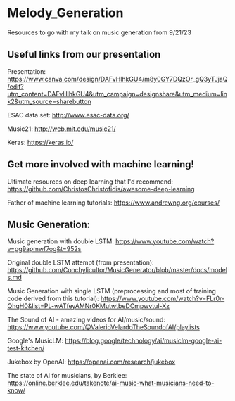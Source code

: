 # Melody_Generation
Resources to go with my talk on music generation from 9/21/23

## Useful links from our presentation  
Presentation: https://www.canva.com/design/DAFvHlhkGU4/m8y0GY7DQzOr_gQ3yTJjaQ/edit?utm_content=DAFvHlhkGU4&utm_campaign=designshare&utm_medium=link2&utm_source=sharebutton    

ESAC data set: http://www.esac-data.org/  

Music21: http://web.mit.edu/music21/  

Keras: https://keras.io/  


## Get more involved with machine learning!
Ultimate resources on deep learning that I'd recommend: https://github.com/ChristosChristofidis/awesome-deep-learning  

Father of machine learning tutorials: https://www.andrewng.org/courses/  



## Music Generation:
Music generation with double LSTM: https://www.youtube.com/watch?v=pg9apmwf7og&t=952s  

Original double LSTM attempt (from presentation): https://github.com/Conchylicultor/MusicGenerator/blob/master/docs/models.md  

Music Generation with single LSTM (preprocessing and most of training code derived from this tutorial): https://www.youtube.com/watch?v=FLr0r-QhqH0&list=PL-wATfeyAMNr0KMutwtbeDCmpwvtul-Xz  

The Sound of AI - amazing videos for AI/music/sound: https://www.youtube.com/@ValerioVelardoTheSoundofAI/playlists  

Google's MusicLM: https://blog.google/technology/ai/musiclm-google-ai-test-kitchen/  

Jukebox by OpenAI: https://openai.com/research/jukebox  

The state of AI for musicians, by Berklee: https://online.berklee.edu/takenote/ai-music-what-musicians-need-to-know/

